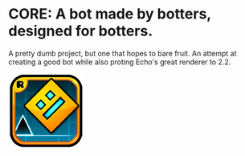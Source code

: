# CORE: A bot made by botters, designed for botters.
A pretty dumb project, but one that hopes to bare fruit. An attempt at creating a good bot while also proting Echo's great renderer to 2.2.

<img src="logo.png" width="150" alt="the mod's logo" />
